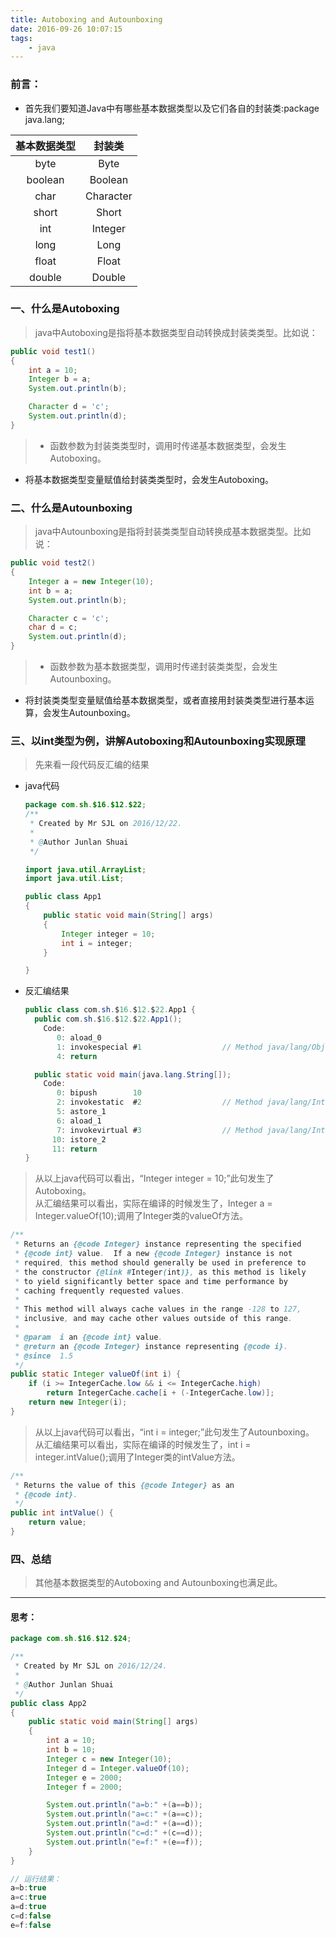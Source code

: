 ```yaml
---
title: Autoboxing and Autounboxing
date: 2016-09-26 10:07:15
tags:
    - java
---
```

### 前言：

* 首先我们要知道Java中有哪些基本数据类型以及它们各自的封装类:package java.lang;

| 基本数据类型   | 封装类         |
|:-------------:|:-------------:|
| byte          | Byte          |
| boolean       | Boolean       |
| char          | Character     |
| short         | Short         |
| int           | Integer       |
| long          | Long          |
| float         | Float         |
| double        | Double        |

<!-- more -->

### 一、什么是Autoboxing

> java中Autoboxing是指将基本数据类型自动转换成封装类类型。比如说：

```java
public void test1()
{
    int a = 10;
    Integer b = a;
    System.out.println(b);

    Character d = 'c';
    System.out.println(d);
}
```

> * 函数参数为封装类类型时，调用时传递基本数据类型，会发生Autoboxing。
* 将基本数据类型变量赋值给封装类类型时，会发生Autoboxing。

### 二、什么是Autounboxing

> java中Autounboxing是指将封装类类型自动转换成基本数据类型。比如说：

```java
public void test2()
{
    Integer a = new Integer(10);
    int b = a;
    System.out.println(b);

    Character c = 'c';
    char d = c;
    System.out.println(d);
}
```
> * 函数参数为基本数据类型，调用时传递封装类类型，会发生Autounboxing。
* 将封装类类型变量赋值给基本数据类型，或者直接用封装类类型进行基本运算，会发生Autounboxing。


### 三、以int类型为例，讲解Autoboxing和Autounboxing实现原理
> 先来看一段代码反汇编的结果

* java代码
    ```java
    package com.sh.$16.$12.$22;
    /**
     * Created by Mr SJL on 2016/12/22.
     *
     * @Author Junlan Shuai
     */

    import java.util.ArrayList;
    import java.util.List;

    public class App1
    {
        public static void main(String[] args)
        {
            Integer integer = 10;
            int i = integer;
        }

    }
    ```
* 反汇编结果
    ```java
    public class com.sh.$16.$12.$22.App1 {
      public com.sh.$16.$12.$22.App1();
        Code:
           0: aload_0
           1: invokespecial #1                  // Method java/lang/Object."<init>":()V
           4: return

      public static void main(java.lang.String[]);
        Code:
           0: bipush        10
           2: invokestatic  #2                  // Method java/lang/Integer.valueOf:(I)Ljava/lang/Integer;
           5: astore_1
           6: aload_1
           7: invokevirtual #3                  // Method java/lang/Integer.intValue:()I
          10: istore_2
          11: return
    }

    ```

> 从以上java代码可以看出，“Integer integer = 10;”此句发生了Autoboxing。</br>
从汇编结果可以看出，实际在编译的时候发生了，Integer a = Integer.valueOf(10);调用了Integer类的valueOf方法。

```java
/**
 * Returns an {@code Integer} instance representing the specified
 * {@code int} value.  If a new {@code Integer} instance is not
 * required, this method should generally be used in preference to
 * the constructor {@link #Integer(int)}, as this method is likely
 * to yield significantly better space and time performance by
 * caching frequently requested values.
 *
 * This method will always cache values in the range -128 to 127,
 * inclusive, and may cache other values outside of this range.
 *
 * @param  i an {@code int} value.
 * @return an {@code Integer} instance representing {@code i}.
 * @since  1.5
 */
public static Integer valueOf(int i) {
    if (i >= IntegerCache.low && i <= IntegerCache.high)
        return IntegerCache.cache[i + (-IntegerCache.low)];
    return new Integer(i);
}
```
> 从以上java代码可以看出，“int i = integer;”此句发生了Autounboxing。</br>
从汇编结果可以看出，实际在编译的时候发生了，int i = integer.intValue();调用了Integer类的intValue方法。

```java
/**
 * Returns the value of this {@code Integer} as an
 * {@code int}.
 */
public int intValue() {
    return value;
}
```
### 四、总结

> 其他基本数据类型的Autoboxing and Autounboxing也满足此。

----
#### 思考：
```java
package com.sh.$16.$12.$24;

/**
 * Created by Mr SJL on 2016/12/24.
 *
 * @Author Junlan Shuai
 */
public class App2
{
    public static void main(String[] args)
    {
        int a = 10;
        int b = 10;
        Integer c = new Integer(10);
        Integer d = Integer.valueOf(10);
        Integer e = 2000;
        Integer f = 2000;

        System.out.println("a=b:" +(a==b));
        System.out.println("a=c:" +(a==c));
        System.out.println("a=d:" +(a==d));
        System.out.println("c=d:" +(c==d));
        System.out.println("e=f:" +(e==f));
    }
}

// 运行结果：
a=b:true
a=c:true
a=d:true
c=d:false
e=f:false
```
